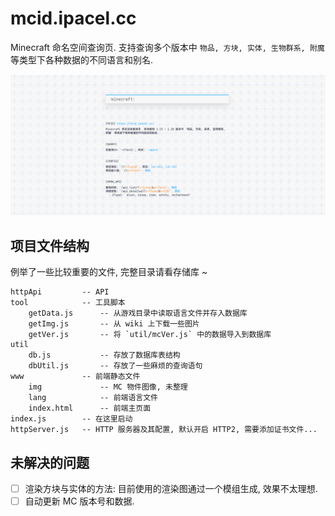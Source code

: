 # mcid.ipacel.cc
Minecraft 命名空间查询页. 支持查询多个版本中 `物品, 方块, 实体, 生物群系, 附魔` 等类型下各种数据的不同语言和别名.

![](./demo.png?v=2)

## 项目文件结构
例举了一些比较重要的文件, 完整目录请看存储库 ~
```
httpApi			-- API
tool			-- 工具脚本
	getData.js		-- 从游戏目录中读取语言文件并存入数据库
	getImg.js		-- 从 wiki 上下载一些图片
	getVer.js		-- 将 `util/mcVer.js` 中的数据导入到数据库
util
	db.js			-- 存放了数据库表结构
	dbUtil.js		-- 存放了一些麻烦的查询语句
www				-- 前端静态文件
	img				-- MC 物件图像, 未整理
	lang			-- 前端语言文件
	index.html		-- 前端主页面
index.js		-- 在这里启动
httpServer.js	-- HTTP 服务器及其配置, 默认开启 HTTP2, 需要添加证书文件...
```

## 未解决的问题
- [ ] 渲染方块与实体的方法: 目前使用的渲染图通过一个模组生成, 效果不太理想.
- [ ] 自动更新 MC 版本号和数据.
